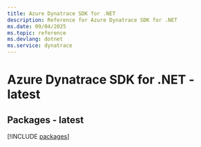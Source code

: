 ```yaml
---
title: Azure Dynatrace SDK for .NET
description: Reference for Azure Dynatrace SDK for .NET
ms.date: 09/04/2025
ms.topic: reference
ms.devlang: dotnet
ms.service: dynatrace
---
```

# Azure Dynatrace SDK for .NET - latest
## Packages - latest
[!INCLUDE [packages](dynatrace-index.md)]